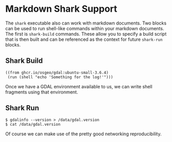 # Markdown Shark Support

The `shark` executable also can work with markdown documents. Two blocks can be
used to run shell-like commands within your markdown documents. The first is
`shark-build` commands. These allow you to specify a build script that is then
built and can be referenced as the context for future `shark-run` blocks.

## Shark Build

```shark-build:gdal-env
((from ghcr.io/osgeo/gdal:ubuntu-small-3.6.4)
 (run (shell "echo 'Something for the log!'")))
```

Once we have a GDAL environment available to us, we can write shell fragments
using that environment.

## Shark Run

```shark-run:gdal-env
$ gdalinfo --version > /data/gdal.version
$ cat /data/gdal.version
```

Of course we can make use of the pretty good networking reproducibility.


